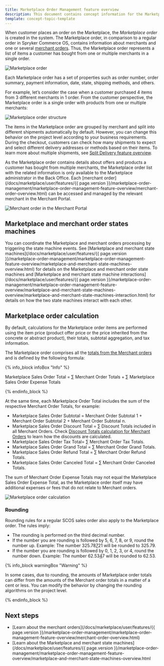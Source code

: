 ```yaml
---
title: Marketplace Order Management feature overview
description: This document contains concept information for the Marketplace order feature in the Spryker Commerce OS.
template: concept-topic-template
---
```


When customer places an order on the Marketplace, the *Marketplace order* is created in the system. The Marketplace order, in comparison to a regular order in Spryker Commerce OS, contains information about merchants and one or several [merchant orders](/marketplace-order-management/marketplace-order-management-feature-overview/merchant-order-overview.html). Thus, the Marketplace order represents a list of items a customer has bought from one or multiple merchants in a single order.

![Marketplace order](https://spryker.s3.eu-central-1.amazonaws.com/docs/Features/Marketplace/Marketplace+and+Merchant+orders/Marketplace+order+feature+overview/marketplace-order.png)

Each Marketplace order has a set of properties such as order number, order summary, payment information, date, state, shipping methods, and others.

For example, let’s consider the case when a customer purchased 4 items from 3 different merchants in 1 order.
From the customer perspective, the Marketplace order is a single order with products from one or multiple merchants:

![Marketplace order structure](https://spryker.s3.eu-central-1.amazonaws.com/docs/Marketplace/user+guides/Features/Marketplace+order+management/Marketplace+Order+Management+feature+overview/Marketplace+Order+schema.png)

The items in the Marketplace order are grouped by merchant and split into different shipments automatically by default. However, you can change this behavior on the project level according to your business requirements. During the checkout, customers can check how many shipments to expect and select different delivery addresses or methods based on their items. To learn more about multiple shipments, see [Split Delivery feature overview](https://documentation.spryker.com/docs/split-delivery-overview).

As the Marketplace order contains details about offers and products a customer has bought from multiple merchants, the Marketplace order list with the related information is only available to the Marketplace administrator in the Back Office. <!---See LINK TO BACK OFFICE FOR ORDERS for details on how Marketplace administrators can manage Marketplace orders in the Back Office.--> Each [merchant order](/docs/marketplace/user/features/{{ page.version }}/marketplace-order-management/marketplace-order-management-feature-overview/merchant-order-overview.html) can be accessed and managed by the relevant merchant in the Merchant Portal.<!---See LINK TO MERCHANT PORTAL FOR ORDERS for details on how merchants can manage their orders orders in the Merchant Portal.-->

![Merchant order in the Merchant Portal](https://spryker.s3.eu-central-1.amazonaws.com/docs/Features/Marketplace/Marketplace+and+Merchant+orders/Marketplace+order+feature+overview/merchant-order-in-merchant-portal.png)

## Marketplace and merchant order states machines
You can coordinate the Marketplace and merchant orders processing by triggering the state machine events. See [Marketplace and merchant state machines](/docs/marketplace/user/features/{{ page.version }}/marketplace-order-management/marketplace-order-management-feature-overview/marketplace-and-merchant-state-machines-overview.html) for details on the Marketplace and merchant order state machines and [Marketplace and merchant state machine interactions](/docs/marketplace/user/features/{{ page.version }}/marketplace-order-management/marketplace-order-management-feature-overview/marketplace-and-merchant-state-machines-overview/marketplace-and-merchant-state-machines-interaction.html) for details on how the two state machines interact with each other.

## Marketplace order calculation
By default, calculations for the Marketplace order items are performed using the item price (product offer price or the price inherited from the concrete or abstract product), their totals, subtotal aggregation, and tax information.

The Marketplace order comprises all the [totals from the Merchant orders](https://documentation.spryker.com/marketplace/docs/merchant-order-feature-overview#merchant-order-calculation) and is defined by the following formula:

{% info_block infoBox "Info" %}

Marketplace Sales Order Total = ∑ Merchant Order Totals + ∑ Marketplace Sales Order Expense Totals

{% endinfo_block %}

At the same time, each Marketplace Order Total includes the sum of the respective Merchant Order Totals, for example:

* Marketplace Sales Order Subtotal = Merchant Order Subtotal 1 + Merchant Order Subtotal 2 + Merchant Order Subtotal n.
* Marketplace Sales Order Discount Total = ∑ Discount Totals included in all Merchant Orders. Check [Discount Totals calculation for Merchant Orders](https://documentation.spryker.com/marketplace/docs/merchant-order-feature-overview#discounts-total-calculation) to learn how the discounts are calculated.
* Marketplace Sales Order Tax Total= ∑ Merchant Order Tax Totals.
* Marketplace Sales Order Grand Total = ∑ Merchant Order Grand Totals.
* Marketplace Sales Order Refund Total = ∑ Merchant Order Refund Totals.
* Marketplace Sales Order Canceled Total = ∑ Merchant Order Canceled Totals.

The sum of Merchant Order Expense Totals may not equal the Marketplace Sales Order Expense Total, as the Marketplace order itself may have additional expenses or fees that do not relate to Merchant orders.

![Marketplace order calculation](https://spryker.s3.eu-central-1.amazonaws.com/docs/Features/Marketplace/Marketplace+and+Merchant+orders/Marketplace+order+feature+overview/marketplace-order-calculation.png)

### Rounding
Rounding rules for a regular SCOS sales order also apply to the Marketplace order. The rules imply:

* The rounding is performed on the third decimal number.
* If the number you are rounding is followed by 5, 6, 7, 8, or 9, round the number up. Example: The number  325.78<u>7</u>21 will be rounded to 325.79.
* If the number you are rounding is followed by 0, 1, 2, 3, or 4, round the number down. Example:  The number 62.53<u>4</u>7 will be rounded to 62.53.

{% info_block warningBox "Warning" %}

In some cases, due to rounding, the amounts of Marketplace order totals can differ from the amounts of the Merchant order totals in a matter of a cent or less. You can modify the behavior by changing the rounding algorithms on the project level.  

{% endinfo_block %}

## Next steps
* [Learn about the merchant orders](/docs/marketplace/user/features/{{ page.version }}/marketplace-order-management/marketplace-order-management-feature-overview/merchant-order-overview.html)
* [Learn about the Marketplace and merchant state machines](/docs/marketplace/user/features/{{ page.version }}/marketplace-order-management/marketplace-order-management-feature-overview/marketplace-and-merchant-state-machines-overview.html
